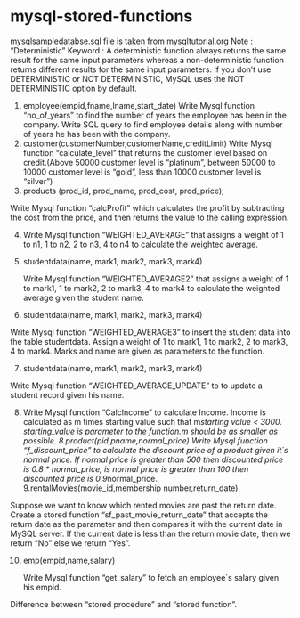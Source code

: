 # mysql-stored-functions
mysqlsampledatabse.sql file is taken from mysqltutorial.org
Note : “Deterministic” Keyword : A deterministic function always returns the same result for the same input parameters whereas a non-deterministic function returns different results for the same input parameters.
If you don’t use DETERMINISTIC or NOT DETERMINISTIC, MySQL uses the NOT DETERMINISTIC option by default.
1. employee(empid,fname,lname,start_date)
   Write Mysql function “no_of_years” to find the number of years the employee has been in the company.
   Write SQL query to find employee details along with number of years he has been with the company.
2. customer(customerNumber,customerName,creditLimit)
    Write Mysql function “calculate_level” that returns the customer level based on credit.(Above 50000 customer level is “platinum”, between 50000 to 10000 customer level is “gold”, less than 10000 customer level is “silver”)
3. products (prod_id, prod_name, prod_cost, prod_price);

  Write Mysql function “calcProfit”  which calculates the profit by subtracting the cost from the price, and then returns the value to the calling expression.

4. Write Mysql function “WEIGHTED_AVERAGE” that assigns a weight of 1 to n1, 1 to n2, 2 to n3, 4 to n4 to calculate the weighted average.

5. studentdata(name, mark1, mark2, mark3, mark4)

   Write Mysql function “WEIGHTED_AVERAGE2” that assigns a weight of 1 to mark1, 1 to mark2, 2 to mark3, 4 to mark4 to calculate the weighted average given the student name.

6. studentdata(name, mark1, mark2, mark3, mark4)

Write Mysql function “WEIGHTED_AVERAGE3” to insert the student data into the table studentdata. Assign a weight of 1 to mark1, 1 to mark2, 2 to mark3, 4 to mark4. Marks and name are given as parameters to the function.

7. studentdata(name, mark1, mark2, mark3, mark4)

Write Mysql function “WEIGHTED_AVERAGE_UPDATE” to to update a student record given his name.

8. Write Mysql function “CalcIncome” to calculate Income. Income is calculated as m times starting value such that m*starting value < 3000. starting_value is parameter to the function.m should be as smaller as possible. 
8.product(pid,pname,normal_price)
  Write Mysql function “f_discount_price” to calculate the discount price of a product given it`s normal price. If normal price is greater than 500 then discounted price is 0.8 * normal_price, is normal price is greater than 100 then discounted price is 0.9*normal_price.
9.rentalMovies(movie_id,membership number,return_date)

Suppose we want to know which rented movies are past the return date. Create a stored function “sf_past_movie_return_date” that accepts the return date as the parameter and then compares it with the current date in MySQL server. If the current date is less than the return movie date, then we return “No” else we return “Yes”. 

10. emp(empid,name,salary)

      Write Mysql function “get_salary” to fetch an employee`s salary given his empid.

Difference between “stored procedure” and “stored function”.
 


